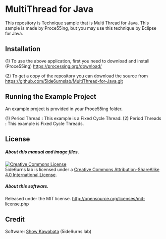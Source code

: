 # MultiThread for Java
This repository is Technique sample that is Multi Thread for Java. This sample is made by Proce55ing, but you may use this technique by Eclipse for Java.  

## Installation
(1) To use the above application, first you need to download and install (Proce55ing)
https://processing.org/download/

(2) To get a copy of the repository you can download the source from  
https://github.com/5ide6urnslab/MultiThread-for-Java.git

## Running the Example Project
An example project is provided in your Proce55ing folder.
<br>

(1) Period Thread  : This example is a Fixed Cycle Thread.
(2) Period Threads : This example is Fixed Cycle Threads.

## License
##### About this manual and image files.
<a rel="license" href="http://creativecommons.org/licenses/by-sa/4.0/"><img alt="Creative Commons License" style="border-width:0" src="https://i.creativecommons.org/l/by-sa/4.0/88x31.png" /></a><br />5ide6urns lab is licensed under a <a rel="license" href="http://creativecommons.org/licenses/by-sa/4.0/">Creative Commons Attribution-ShareAlike 4.0 International License</a>.

##### About this software.
Released under the MIT license. http://opensource.org/licenses/mit-license.php

## Credit
Software:   [Show Kawabata](http://www.dum6sen5e.com) (5ide6urns lab)  
